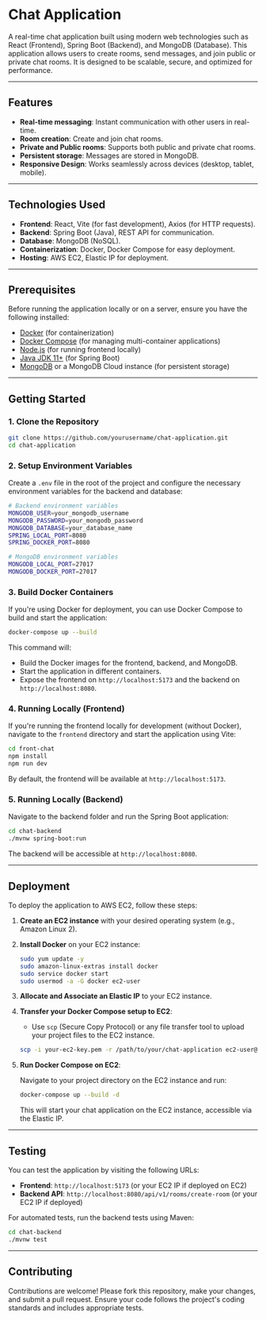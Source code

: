 # Chat Application

A real-time chat application built using modern web technologies such as React (Frontend), Spring Boot (Backend), and MongoDB (Database). This application allows users to create rooms, send messages, and join public or private chat rooms. It is designed to be scalable, secure, and optimized for performance.

---

## Features

- **Real-time messaging**: Instant communication with other users in real-time.
- **Room creation**: Create and join chat rooms.
- **Private and Public rooms**: Supports both public and private chat rooms.
- **Persistent storage**: Messages are stored in MongoDB.
- **Responsive Design**: Works seamlessly across devices (desktop, tablet, mobile).

---

## Technologies Used

- **Frontend**: React, Vite (for fast development), Axios (for HTTP requests).
- **Backend**: Spring Boot (Java), REST API for communication.
- **Database**: MongoDB (NoSQL).
- **Containerization**: Docker, Docker Compose for easy deployment.
- **Hosting**: AWS EC2, Elastic IP for deployment.

---

## Prerequisites

Before running the application locally or on a server, ensure you have the following installed:

- [Docker](https://www.docker.com/products/docker-desktop) (for containerization)
- [Docker Compose](https://docs.docker.com/compose/) (for managing multi-container applications)
- [Node.js](https://nodejs.org/) (for running frontend locally)
- [Java JDK 11+](https://www.oracle.com/java/technologies/javase-jdk11-downloads.html) (for Spring Boot)
- [MongoDB](https://www.mongodb.com/try/download/community) or a MongoDB Cloud instance (for persistent storage)

---

## Getting Started

### 1. Clone the Repository

```bash
git clone https://github.com/yourusername/chat-application.git
cd chat-application
```

### 2. Setup Environment Variables

Create a `.env` file in the root of the project and configure the necessary environment variables for the backend and database:

```bash
# Backend environment variables
MONGODB_USER=your_mongodb_username
MONGODB_PASSWORD=your_mongodb_password
MONGODB_DATABASE=your_database_name
SPRING_LOCAL_PORT=8080
SPRING_DOCKER_PORT=8080

# MongoDB environment variables
MONGODB_LOCAL_PORT=27017
MONGODB_DOCKER_PORT=27017
```

### 3. Build Docker Containers

If you're using Docker for deployment, you can use Docker Compose to build and start the application:

```bash
docker-compose up --build
```

This command will:
- Build the Docker images for the frontend, backend, and MongoDB.
- Start the application in different containers.
- Expose the frontend on `http://localhost:5173` and the backend on `http://localhost:8080`.

### 4. Running Locally (Frontend)

If you're running the frontend locally for development (without Docker), navigate to the `frontend` directory and start the application using Vite:

```bash
cd front-chat
npm install
npm run dev
```

By default, the frontend will be available at `http://localhost:5173`.

### 5. Running Locally (Backend)

Navigate to the backend folder and run the Spring Boot application:

```bash
cd chat-backend
./mvnw spring-boot:run
```

The backend will be accessible at `http://localhost:8080`.

---

## Deployment

To deploy the application to AWS EC2, follow these steps:

1. **Create an EC2 instance** with your desired operating system (e.g., Amazon Linux 2).
2. **Install Docker** on your EC2 instance:

   ```bash
   sudo yum update -y
   sudo amazon-linux-extras install docker
   sudo service docker start
   sudo usermod -a -G docker ec2-user
   ```

3. **Allocate and Associate an Elastic IP** to your EC2 instance.

4. **Transfer your Docker Compose setup to EC2**:

   - Use `scp` (Secure Copy Protocol) or any file transfer tool to upload your project files to the EC2 instance.
   
   ```bash
   scp -i your-ec2-key.pem -r /path/to/your/chat-application ec2-user@your-ec2-ip:/home/ec2-user/
   ```

5. **Run Docker Compose on EC2**:

   Navigate to your project directory on the EC2 instance and run:

   ```bash
   docker-compose up --build -d
   ```

   This will start your chat application on the EC2 instance, accessible via the Elastic IP.

---


## Testing

You can test the application by visiting the following URLs:

- **Frontend**: `http://localhost:5173` (or your EC2 IP if deployed on EC2)
- **Backend API**: `http://localhost:8080/api/v1/rooms/create-room` (or your EC2 IP if deployed)

For automated tests, run the backend tests using Maven:

```bash
cd chat-backend
./mvnw test
```

---


## Contributing

Contributions are welcome! Please fork this repository, make your changes, and submit a pull request. Ensure your code follows the project's coding standards and includes appropriate tests.
